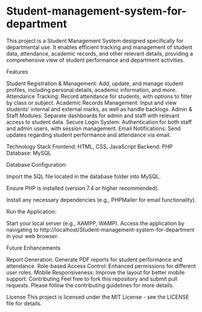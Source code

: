 # Student-management-system-for-department
This project is a Student Management System designed specifically for departmental use. It enables efficient tracking and management of student data, attendance, academic records, and other relevant details, providing a comprehensive view of student performance and department activities.

Features

Student Registration & Management: Add, update, and manage student profiles, including personal details, academic information, and more.
Attendance Tracking: Record attendance for students, with options to filter by class or subject.
Academic Records Management: Input and view students' internal and external marks, as well as handle backlogs.
Admin & Staff Modules: Separate dashboards for admin and staff with relevant access to student data.
Secure Login System: Authentication for both staff and admin users, with session management.
Email Notifications: Send updates regarding student performance and attendance via email.

Technology Stack
Frontend: HTML, CSS, JavaScript
Backend: PHP
Database: MySQL

Database Configuration:

Import the SQL file located in the database folder into MySQL.

Ensure PHP is installed (version 7.4 or higher recommended).

Install any necessary dependencies (e.g., PHPMailer for email functionality).

Run the Application:

Start your local server (e.g., XAMPP, WAMP).
Access the application by navigating to http://localhost/Student-management-system-for-department in your web browser.

Future Enhancements

Report Generation: Generate PDF reports for student performance and attendance.
Role-based Access Control: Enhanced permissions for different user roles.
Mobile Responsiveness: Improve the layout for better mobile support.
Contributing
Feel free to fork this repository and submit pull requests. Please follow the contributing guidelines for more details.

License
This project is licensed under the MIT License - see the LICENSE file for details.
